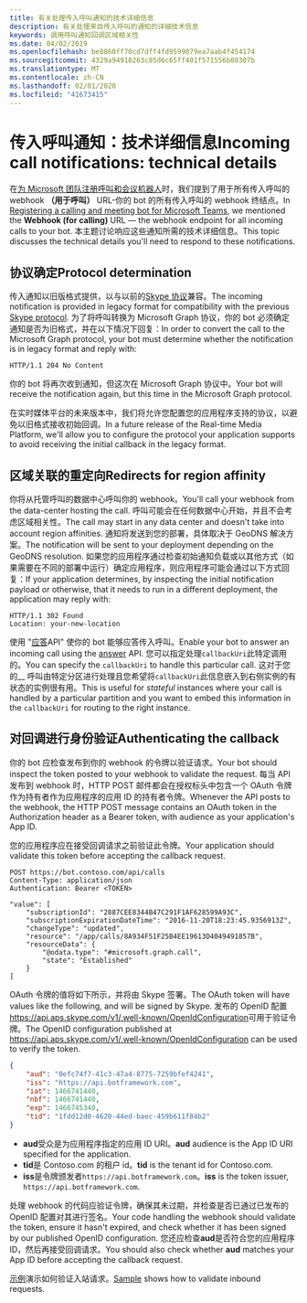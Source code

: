 ```yaml
---
title: 有关处理传入呼叫通知的技术详细信息
description: 有关处理来自传入呼叫的通知的详细技术信息
keywords: 调用呼叫通知回调区域相关性
ms.date: 04/02/2019
ms.openlocfilehash: be8860ff70cd7dff4fd9599079ea7aab4f454174
ms.sourcegitcommit: 4329a94918263c85d6c65ff401f571556b80307b
ms.translationtype: MT
ms.contentlocale: zh-CN
ms.lasthandoff: 02/01/2020
ms.locfileid: "41673415"
---
```

# <a name="incoming-call-notifications-technical-details"></a><span data-ttu-id="46601-104">传入呼叫通知：技术详细信息</span><span class="sxs-lookup"><span data-stu-id="46601-104">Incoming call notifications: technical details</span></span>

<span data-ttu-id="46601-105">在[为 Microsoft 团队注册呼叫和会议机器人](./registering-calling-bot.md#creating-a-new-bot-or-adding-calling-capabilities-to-an-existing-bot)时，我们提到了用于所有传入呼叫的 webhook **（用于呼叫）** URL-你的 bot 的所有传入呼叫的 webhook 终结点。</span><span class="sxs-lookup"><span data-stu-id="46601-105">In [Registering a calling and meeting bot for Microsoft Teams](./registering-calling-bot.md#creating-a-new-bot-or-adding-calling-capabilities-to-an-existing-bot), we mentioned the **Webhook (for calling)** URL — the webhook endpoint for all incoming calls to your bot.</span></span> <span data-ttu-id="46601-106">本主题讨论响应这些通知所需的技术详细信息。</span><span class="sxs-lookup"><span data-stu-id="46601-106">This topic discusses the technical details you'll need to respond to these notifications.</span></span>

## <a name="protocol-determination"></a><span data-ttu-id="46601-107">协议确定</span><span class="sxs-lookup"><span data-stu-id="46601-107">Protocol determination</span></span>

<span data-ttu-id="46601-108">传入通知以旧版格式提供，以与以前的[Skype 协议](/azure/bot-service/dotnet/bot-builder-dotnet-real-time-media-concepts?view=azure-bot-service-3.0)兼容。</span><span class="sxs-lookup"><span data-stu-id="46601-108">The incoming notification is provided in legacy format for compatibility with the previous [Skype protocol](/azure/bot-service/dotnet/bot-builder-dotnet-real-time-media-concepts?view=azure-bot-service-3.0).</span></span> <span data-ttu-id="46601-109">为了将呼叫转换为 Microsoft Graph 协议，你的 bot 必须确定通知是否为旧格式，并在以下情况下回复：</span><span class="sxs-lookup"><span data-stu-id="46601-109">In order to convert the call to the Microsoft Graph protocol, your bot must determine whether the notification is in legacy format and reply with:</span></span>

```http
HTTP/1.1 204 No Content
```

<span data-ttu-id="46601-110">你的 bot 将再次收到通知，但这次在 Microsoft Graph 协议中。</span><span class="sxs-lookup"><span data-stu-id="46601-110">Your bot will receive the notification again, but this time in the Microsoft Graph protocol.</span></span>

<span data-ttu-id="46601-111">在实时媒体平台的未来版本中，我们将允许您配置您的应用程序支持的协议，以避免以旧格式接收初始回调。</span><span class="sxs-lookup"><span data-stu-id="46601-111">In a future release of the Real-time Media Platform, we'll allow you to configure the protocol your application supports to avoid receiving the initial callback in the legacy format.</span></span>

## <a name="redirects-for-region-affinity"></a><span data-ttu-id="46601-112">区域关联的重定向</span><span class="sxs-lookup"><span data-stu-id="46601-112">Redirects for region affinity</span></span>

<span data-ttu-id="46601-113">你将从托管呼叫的数据中心呼叫你的 webhook。</span><span class="sxs-lookup"><span data-stu-id="46601-113">You'll call your webhook from the data-center hosting the call.</span></span> <span data-ttu-id="46601-114">呼叫可能会在任何数据中心开始，并且不会考虑区域相关性。</span><span class="sxs-lookup"><span data-stu-id="46601-114">The call may start in any data center and doesn't take into account region affinities.</span></span> <span data-ttu-id="46601-115">通知将发送到您的部署，具体取决于 GeoDNS 解决方案。</span><span class="sxs-lookup"><span data-stu-id="46601-115">The notification will be sent to your deployment depending on the GeoDNS resolution.</span></span> <span data-ttu-id="46601-116">如果您的应用程序通过检查初始通知负载或以其他方式（如果需要在不同的部署中运行）确定应用程序，则应用程序可能会通过以下方式回复：</span><span class="sxs-lookup"><span data-stu-id="46601-116">If your application determines, by inspecting the initial notification payload or otherwise, that it needs to run in a different deployment, the application may reply with:</span></span>

```http
HTTP/1.1 302 Found
Location: your-new-location
```

<span data-ttu-id="46601-117">使用 "[应答](https://developer.microsoft.com/graph/docs/api-reference/beta/api/call_answer)API" 使你的 bot 能够应答传入呼叫。</span><span class="sxs-lookup"><span data-stu-id="46601-117">Enable your bot to answer an incoming call using the [answer](https://developer.microsoft.com/graph/docs/api-reference/beta/api/call_answer) API.</span></span> <span data-ttu-id="46601-118">您可以指定处理`callbackUri`此特定调用的。</span><span class="sxs-lookup"><span data-stu-id="46601-118">You can specify the `callbackUri` to handle this particular call.</span></span> <span data-ttu-id="46601-119">这对于您的__ 呼叫由特定分区进行处理且您希望将`callbackUri`此信息嵌入到右侧实例的有状态的实例很有用。</span><span class="sxs-lookup"><span data-stu-id="46601-119">This is useful for _stateful_ instances where your call is handled by a particular partition and you want to embed this information in the `callbackUri` for routing to the right instance.</span></span>

## <a name="authenticating-the-callback"></a><span data-ttu-id="46601-120">对回调进行身份验证</span><span class="sxs-lookup"><span data-stu-id="46601-120">Authenticating the callback</span></span>

<span data-ttu-id="46601-121">你的 bot 应检查发布到你的 webhook 的令牌以验证请求。</span><span class="sxs-lookup"><span data-stu-id="46601-121">Your bot should inspect the token posted to your webhook to validate the request.</span></span> <span data-ttu-id="46601-122">每当 API 发布到 webhook 时，HTTP POST 邮件都会在授权标头中包含一个 OAuth 令牌作为持有者作为应用程序的应用 ID 的持有者令牌。</span><span class="sxs-lookup"><span data-stu-id="46601-122">Whenever the API posts to the webhook, the HTTP POST message contains an OAuth token in the Authorization header as a Bearer token, with audience as your application's App ID.</span></span>

<span data-ttu-id="46601-123">您的应用程序应在接受回调请求之前验证此令牌。</span><span class="sxs-lookup"><span data-stu-id="46601-123">Your application should validate this token before accepting the callback request.</span></span>

```http
POST https://bot.contoso.com/api/calls
Content-Type: application/json
Authentication: Bearer <TOKEN>

"value": [
    "subscriptionId": "2887CEE8344B47C291F1AF628599A93C",
    "subscriptionExpirationDateTime": "2016-11-20T18:23:45.9356913Z",
    "changeType": "updated",
    "resource": "/app/calls/8A934F51F25B4EE19613D4049491857B",
    "resourceData": {
        "@odata.type": "#microsoft.graph.call",
        "state": "Established"
    }
]
```

<span data-ttu-id="46601-124">OAuth 令牌的值将如下所示，并将由 Skype 签署。</span><span class="sxs-lookup"><span data-stu-id="46601-124">The OAuth token will have values like the following, and will be signed by Skype.</span></span> <span data-ttu-id="46601-125">发布的 OpenID 配置<https://api.aps.skype.com/v1/.well-known/OpenIdConfiguration>可用于验证令牌。</span><span class="sxs-lookup"><span data-stu-id="46601-125">The OpenID configuration published at <https://api.aps.skype.com/v1/.well-known/OpenIdConfiguration> can be used to verify the token.</span></span>

```json
{
    "aud": "0efc74f7-41c3-47a4-8775-7259bfef4241",
    "iss": "https://api.botframework.com",
    "iat": 1466741440,
    "nbf": 1466741440,
    "exp": 1466745340,
    "tid": "1fdd12d0-4620-44ed-baec-459b611f84b2"
}
```

* <span data-ttu-id="46601-126">**aud**受众是为应用程序指定的应用 ID URI。</span><span class="sxs-lookup"><span data-stu-id="46601-126">**aud** audience is the App ID URI specified for the application.</span></span>
* <span data-ttu-id="46601-127">**tid**是 Contoso.com 的租户 id。</span><span class="sxs-lookup"><span data-stu-id="46601-127">**tid** is the tenant id for Contoso.com.</span></span>
* <span data-ttu-id="46601-128">**iss**是令牌颁发者`https://api.botframework.com`。</span><span class="sxs-lookup"><span data-stu-id="46601-128">**iss** is the token issuer, `https://api.botframework.com`.</span></span>

<span data-ttu-id="46601-129">处理 webhook 的代码应验证令牌，确保其未过期，并检查是否已通过已发布的 OpenID 配置对其进行签名。</span><span class="sxs-lookup"><span data-stu-id="46601-129">Your code handling the webhook should validate the token, ensure it hasn't expired, and check whether it has been signed by our published OpenID configuration.</span></span> <span data-ttu-id="46601-130">您还应检查**aud**是否符合您的应用程序 ID，然后再接受回调请求。</span><span class="sxs-lookup"><span data-stu-id="46601-130">You should also check whether **aud** matches your App ID before accepting the callback request.</span></span>

<span data-ttu-id="46601-131">[示例](https://github.com/microsoftgraph/microsoft-graph-comms-samples/blob/master/Samples/Common/Sample.Common/Authentication/AuthenticationProvider.cs)演示如何验证入站请求。</span><span class="sxs-lookup"><span data-stu-id="46601-131">[Sample](https://github.com/microsoftgraph/microsoft-graph-comms-samples/blob/master/Samples/Common/Sample.Common/Authentication/AuthenticationProvider.cs) shows how to validate inbound requests.</span></span>
